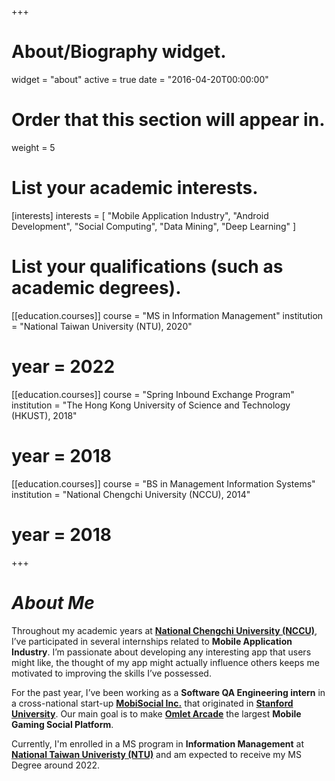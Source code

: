 +++
# About/Biography widget.
widget = "about"
active = true
date = "2016-04-20T00:00:00"

# Order that this section will appear in.
weight = 5

# List your academic interests.
[interests]
  interests = [
    "Mobile Application Industry",
    "Android Development",
    "Social Computing",
    "Data Mining",
    "Deep Learning"
  ]

# List your qualifications (such as academic degrees).
[[education.courses]]
  course = "MS in Information Management"
  institution = "National Taiwan University (NTU), 2020"
#  year = 2022

[[education.courses]]
  course = "Spring Inbound Exchange Program"
  institution = "The Hong Kong University of Science and Technology (HKUST), 2018"
#  year = 2018

[[education.courses]]
  course = "BS in Management Information Systems"
  institution = "National Chengchi University (NCCU), 2014"
#  year = 2018
+++

# ***About Me***

Throughout my academic years at **<a href="http://www.nccu.edu.tw/?locale=en">National Chengchi University (NCCU)</a>**, I’ve participated in several internships related to **Mobile Application Industry**. I’m passionate about developing any interesting app that users might like, the thought of my app might actually influence others keeps me motivated to improving the skills I’ve possessed.

For the past year, I’ve been working as a **Software QA Engineering intern** in a cross-national start-up **<a href="https://mobisocial.stanford.edu/">MobiSocial Inc.**</a> that originated in **<a href="https://www.stanford.edu/">Stanford University</a>**. Our main goal is to make **<a href="https://omlet.gg/">Omlet Arcade**</a> the largest **Mobile Gaming Social Platform**.

Currently, I'm enrolled in a MS program in **Information Management** at **<a href="http://www.management.ntu.edu.tw/IM">National Taiwan Univeristy (NTU)**</a> and am expected to receive my MS Degree around 2022.

<!-- Old Version -->
<!-- I am an undergraduate student majoring MIS at **<a href="http://www.nccu.edu.tw/?locale=en">NCCU</a>**, currently focused on combining **Android Application Development** with **Performance Improvement**. I have worked with **<a href="http://www.mis2.nccu.edu.tw/en/Faculty/Faculty_01/SHIAW-CHUN-SHANG-1784053" target="_blank">Prof. SHARI SHANG</a>** and **<a href="https://www.linkedin.com/in/alex-yang-3045392a/">Mr. ALEX YANG</a>** on creating a **crowd-sourcing-based** **<a href="https://earthquake.usgs.gov/research/earlywarning/">Earthquake Early Warning (E.E.W.)</a>** application for my graduation project, and have participated with **<a href="https://www.linkedin.com/in/alex-yang-3045392a/">Mr. ALEX YANG</a>** in the early-establishment of a **Startup Company** **<a href="http://www.evertiphi.com/">Evertiphi Inc.</a>** base on this prototype right after we finish our project.

I am expected to receive my Bachelor’s Degree from **<a href="http://www.nccu.edu.tw/?locale=en">NCCU</a>** at 2019. Over the courses of my undergraduate study, I took a summer internship at **<a href="https://seekrtech.com/">SeekrTech Inc.</a>** as an **Android Developer Intern** where I worked on developing a new socializing functionality for **<a href="https://play.google.com/store/apps/details?id=seekrtech.sleep">SleepTown (Android)</a>**, and in 2018 Fall I took another internship at **<a href="http://www.omlet.me/">Omlet Inc.</a>** as a **Software QA Intern** where I assisted in writing automation test scripts for **<a href="https://play.google.com/store/apps/details?id=mobisocial.arcade&hl=zh_TW">Omlet Arcade (Android)</a>** . -->

<!-- {{% alert note %}}
{{% staticref "files/cv.pdf" "newtab" %}}View my CV{{% /staticref %}}
{{% /alert %}} -->

